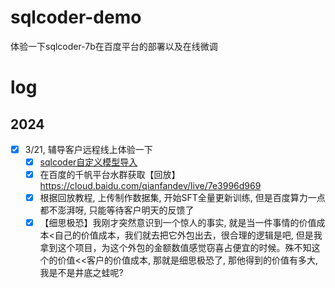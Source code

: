 # sqlcoder-demo
体验一下sqlcoder-7b在百度平台的部署以及在线微调
# log
## 2024
- [x] 3/21, 辅导客户远程线上体验一下
  - [x] [sqlcoder自定义模型导入](https://cloud.baidu.com/doc/WENXINWORKSHOP/s/Oloi35wse)
  - [x] 在百度的千帆平台水群获取【回放】https://cloud.baidu.com/qianfandev/live/7e3996d969
  - [x] 根据回放教程, 上传制作数据集, 开始SFT全量更新训练, 但是百度算力一点都不澎湃呀, 只能等待客户明天的反馈了
  - [x] 【细思极恐】我刚才突然意识到一个惊人的事实, 就是当一件事情的价值成本<自己的价值成本，我们就去把它外包出去，很合理的逻辑是吧, 但是我拿到这个项目，为这个外包的金额数值感觉窃喜占便宜的时候。殊不知这个的价值<<客户的价值成本, 那就是细思极恐了, 那他得到的价值有多大, 我是不是井底之蛙呢? 
